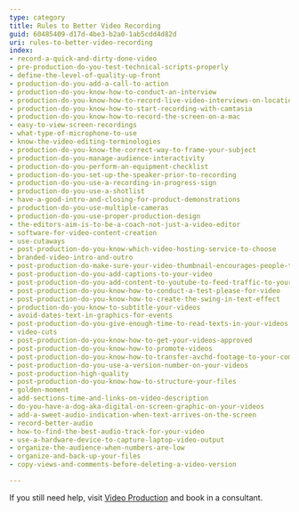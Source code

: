 ```yaml
---
type: category
title: Rules to Better Video Recording
guid: 60485409-d17d-4be3-b2a0-1ab5cdd4d82d
uri: rules-to-better-video-recording
index:
- record-a-quick-and-dirty-done-video
- pre-production-do-you-test-technical-scripts-properly
- define-the-level-of-quality-up-front
- production-do-you-add-a-call-to-action
- production-do-you-know-how-to-conduct-an-interview
- production-do-you-know-how-to-record-live-video-interviews-on-location
- production-do-you-know-how-to-start-recording-with-camtasia
- production-do-you-know-how-to-record-the-screen-on-a-mac
- easy-to-view-screen-recordings
- what-type-of-microphone-to-use
- know-the-video-editing-terminologies
- production-do-you-know-the-correct-way-to-frame-your-subject
- production-do-you-manage-audience-interactivity
- production-do-you-perform-an-equipment-checklist
- production-do-you-set-up-the-speaker-prior-to-recording
- production-do-you-use-a-recording-in-progress-sign
- production-do-you-use-a-shotlist
- have-a-good-intro-and-closing-for-product-demonstrations
- production-do-you-use-multiple-cameras
- production-do-you-use-proper-production-design
- the-editors-aim-is-to-be-a-coach-not-just-a-video-editor
- software-for-video-content-creation
- use-cutaways
- post-production-do-you-know-which-video-hosting-service-to-choose
- branded-video-intro-and-outro
- post-production-do-make-sure-your-video-thumbnail-encourages-people-to-watch-the-video
- post-production-do-you-add-captions-to-your-video
- post-production-do-you-add-content-to-youtube-to-feed-traffic-to-your-other-sites
- post-production-do-you-know-how-to-conduct-a-test-please-for-video
- post-production-do-you-know-how-to-create-the-swing-in-text-effect
- production-do-you-know-to-subtitle-your-videos
- avoid-dates-text-in-graphics-for-events
- post-production-do-you-give-enough-time-to-read-texts-in-your-videos
- video-cuts
- post-production-do-you-know-how-to-get-your-videos-approved
- post-production-do-you-know-how-to-promote-videos
- post-production-do-you-know-how-to-transfer-avchd-footage-to-your-computer
- post-production-do-you-use-a-version-number-on-your-videos
- post-production-high-quality
- post-production-do-you-know-how-to-structure-your-files
- golden-moment
- add-sections-time-and-links-on-video-description
- do-you-have-a-dog-aka-digital-on-screen-graphic-on-your-videos
- add-a-sweet-audio-indication-when-text-arrives-on-the-screen
- record-better-audio
- how-to-find-the-best-audio-track-for-your-video
- use-a-hardware-device-to-capture-laptop-video-output
- organize-the-audience-when-numbers-are-low
- organize-and-back-up-your-files
- copy-views-and-comments-before-deleting-a-video-version

---
```


If you still need help, visit [Video Production](https://www.ssw.com.au/ssw/Consulting/Video-Production/) and book in a consultant.

